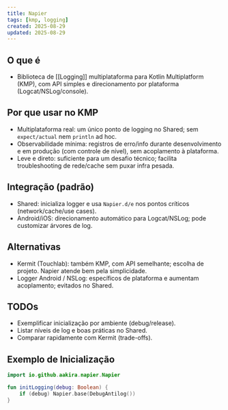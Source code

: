 ```yaml
---
title: Napier
tags: [kmp, logging]
created: 2025-08-29
updated: 2025-08-29
---
```


## O que é
- Biblioteca de [[Logging]] multiplataforma para Kotlin Multiplatform (KMP), com API simples e direcionamento por plataforma (Logcat/NSLog/console).

## Por que usar no KMP
- Multiplataforma real: um único ponto de logging no Shared; sem `expect/actual` nem `println` ad hoc.
- Observabilidade mínima: registros de erro/info durante desenvolvimento e em produção (com controle de nível), sem acoplamento à plataforma.
- Leve e direto: suficiente para um desafio técnico; facilita troubleshooting de rede/cache sem puxar infra pesada.

## Integração (padrão)
- Shared: inicializa logger e usa `Napier.d/e` nos pontos críticos (network/cache/use cases).
- Android/iOS: direcionamento automático para Logcat/NSLog; pode customizar árvores de log.

## Alternativas
- Kermit (Touchlab): também KMP, com API semelhante; escolha de projeto. Napier atende bem pela simplicidade.
- Logger Android / NSLog: específicos de plataforma e aumentam acoplamento; evitados no Shared.

## TODOs
- Exemplificar inicialização por ambiente (debug/release).
- Listar níveis de log e boas práticas no Shared.
- Comparar rapidamente com Kermit (trade-offs).

## Exemplo de Inicialização
```kotlin
import io.github.aakira.napier.Napier

fun initLogging(debug: Boolean) {
    if (debug) Napier.base(DebugAntilog())
}
```
